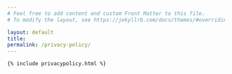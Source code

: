 ```yaml
---
# Feel free to add content and custom Front Matter to this file.
# To modify the layout, see https://jekyllrb.com/docs/themes/#overriding-theme-defaults

layout: default
title:
permalink: /privacy-policy/
---
```

<div class="uk-cover-container uk-section-small">
  <div class="uk-container uk-container-xsmall">

    {% include privacypolicy.html %}

 </div>
</div>
